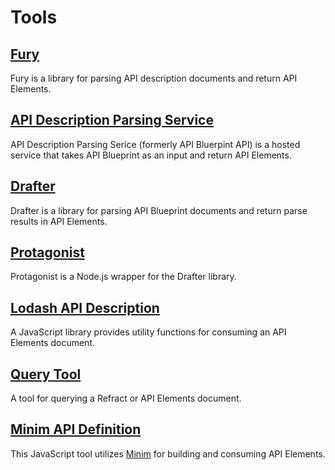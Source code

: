 # Tools

## [Fury](https://github.com/apiaryio/fury.js)

Fury is a library for parsing API description documents and return API Elements.

## [API Description Parsing Service](http://docs.apiblueprintapi.apiary.io/#reference)

API Description Parsing Serice (formerly API Bluerpint API) is a hosted service that takes API Blueprint as an input and return API Elements.

## [Drafter](https://github.com/apiaryio/drafter)

Drafter is a library for parsing API Blueprint documents and return parse results in API Elements.

## [Protagonist](https://github.com/apiaryio/protagonist)

Protagonist is a Node.js wrapper for the Drafter library.

## [Lodash API Description](https://github.com/apiaryio/lodash-api-description)

A JavaScript library provides utility functions for consuming an API Elements document.

## [Query Tool](https://github.com/apiaryio/refract-query)

A tool for querying a Refract or API Elements document.

## [Minim API Definition](https://github.com/refractproject/minim-api-description/)

This JavaScript tool utilizes [Minim](https://github.com/refractproject/minim) for building and consuming API Elements.
